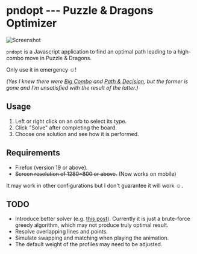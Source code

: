 pndopt --- Puzzle & Dragons Optimizer
=====================================

![Screenshot](combo-tips-example.gif)

`pndopt` is a Javascript application to find an optimal path leading to a high-combo move in Puzzle & Dragons.

Only use it in emergency ☺!

*(Yes I knew there were [Big Combo](http://www.fonescience.com/bigcombo/) and [Path & Decision](http://pnd.cubeforge.net/), but the former is gone and I'm unsatisfied with the result of the latter.)*

Usage
-----

1. Left or right click on an orb to select its type.
2. Click "Solve" after completing the board.
3. Choose one solution and see how it is performed.

Requirements
------------

* Firefox (version 19 or above).
* ~~Screen resolution of 1280×800 or above.~~ (Now works on mobile)

It may work in other configurations but I don't guarantee it will work ☺.

TODO
----

* Introduce better solver (e.g. [this post](http://puzzleanddragonsforum.com/showthread.php?tid=1603&pid=6263#pid6263)). Currently it is just a brute-force greedy algorithm, which may not produce truly optimal result.
* Resolve overlapping lines and points.
* Simulate swapping and matching when playing the animation.
* The default weight of the profiles may need to be adjusted.

